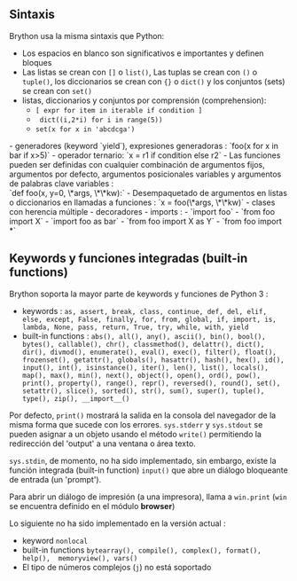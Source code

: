 Sintaxis
--------

Brython usa la misma sintaxis que Python:
- Los espacios en blanco son significativos e importantes y definen bloques
- Las listas se crean con `[]` o `list()`, Las tuplas se crean con `()` o `tuple()`, los diccionarios se crean con `{}` o `dict()` y los conjuntos (sets) se crean con  `set()`
- listas, diccionarios y conjuntos por comprensi&oacute;n (comprehension): <ul>
- `[ expr for item in iterable if condition ]`
- ` dict((i,2*i) for i in range(5))`
- `set(x for x in 'abcdcga')`
</ul>
- generadores (keyword `yield`), expresiones generadoras : `foo(x for x in bar if x>5)`
- operador ternario: `x = r1 if condition else r2`
- Las funciones pueden ser definidas con cualquier combinaci&oacute;n de argumentos fijos, argumentos por defecto, argumentos posicionales variables y argumentos de palabras clave variables : <br>`def foo(x, y=0, \*args, \*\*kw):`
- Desempaquetado de argumentos en listas o diccionarios en llamadas a funciones : `x = foo(\*args, \*\*kw)`
- clases con herencia m&uacute;ltiple
- decoradores
- imports : 
 - `import foo`
 - `from foo import X`
 - `import foo as bar`
 - `from foo import X as Y`
 - `from foo import *`
 
 Keywords y funciones integradas (built-in functions)
----------------------------------------------------

Brython soporta la mayor parte de keywords y funciones de Python 3 :

- keywords : `as, assert, break, class, continue, def, del, elif, else, except, False, finally, for, from, global, if, import, is, lambda, None, pass, return, True, try, while, with, yield`
- built-in functions : `abs(), all(), any(), ascii(), bin(), bool(), bytes(), callable(), chr(), classmethod(), delattr(), dict(), dir(), divmod(), enumerate(), eval(), exec(), filter(), float(), frozenset(), getattr(), globals(), hasattr(), hash(), hex(), id(), input(), int(), isinstance(), iter(), len(), list(), locals(), map(), max(), min(), next(), object(), open(), ord(), pow(), print(), property(), range(), repr(), reversed(), round(), set(), setattr(), slice(), sorted(), str(), sum(), super(), tuple(), type(), zip(), __import__()`

Por defecto, `print()` mostrar&aacute; la salida en la consola del navegador de la misma forma que sucede con los errores. `sys.stderr` y `sys.stdout` se pueden asignar a un objeto usando el m&eacute;todo `write()` permitiendo la redirecci&oacute;n del 'output' a una ventana o &aacute;rea texto. 

`sys.stdin`, de momento, no ha sido implementado, sin embargo, existe la funci&oacute;n integrada (built-in function) `input()` que abre un di&aacute;logo bloqueante de entrada (un 'prompt').

Para abrir un di&aacute;logo de impresi&oacute;n (a una impresora), llama a `win.print` (`win` se encuentra definido en el módulo **browser**)

Lo siguiente no ha sido implementado en la versi&oacute;n actual : 

- keyword `nonlocal`
- built-in functions `bytearray(), compile(), complex(), format(), help(),  memoryview(), vars()`
- El tipo de números complejos (`j`) no está soportado
